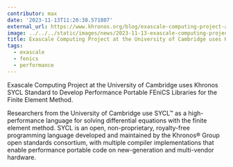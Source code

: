 ```yaml
---
contributor: max
date: '2023-11-13T11:20:38.571807'
external_url: https://www.khronos.org/blog/exascale-computing-project-at-the-university-of-cambridge-uses-sycl-to-develop-performance-portable-fenics-libraries-for-the-finite-element-method
image: ../../../static/images/news/2023-11-13-exascale-computing-project-at-the-university-of-cambridge-uses-khronos-sycl-standard.webp
title: Exascale Computing Project at the University of Cambridge uses Khronos SYCL Standard
tags:
  - exascale
  - fenics
  - performance
---
```


Exascale Computing Project at the University of Cambridge uses Khronos SYCL Standard to Develop Performance Portable
FEniCS Libraries for the Finite Element Method.

Researchers from the University of Cambridge use SYCL™ as a high-performance language for solving differential equations
with the finite element method. SYCL is an open, non-proprietary, royalty-free programming language developed and
maintained by the Khronos® Group open standards consortium, with multiple compiler implementations that enable
performance portable code on new-generation and multi-vendor hardware.   
